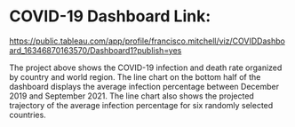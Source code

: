 # COVID-19 Dashboard Link:
https://public.tableau.com/app/profile/francisco.mitchell/viz/COVIDDashboard_16346870163570/Dashboard1?publish=yes

The project above shows the COVID-19 infection and death rate organized by country and world region. The line chart on the bottom half of the dashboard displays the average infection percentage between December 2019 and September 2021. The line chart also shows the projected trajectory of the average infection percentage for six randomly selected countries.  

